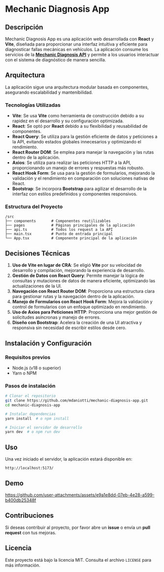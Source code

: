# Mechanic Diagnosis App

## Descripción

Mechanic Diagnosis App es una aplicación web desarrollada con **React** y **Vite**, diseñada para proporcionar una interfaz intuitiva y eficiente para diagnosticar fallas mecánicas en vehículos. La aplicación consume los servicios de la **[Mechanic Diagnosis API](https://github.com/mdaniotti/mechanic-diagnosis-api)** y permite a los usuarios interactuar con el sistema de diagnóstico de manera sencilla.

## Arquitectura

La aplicación sigue una arquitectura modular basada en componentes, asegurando escalabilidad y mantenibilidad.

### Tecnologías Utilizadas

- **Vite**: Se usa **Vite** como herramienta de construcción debido a su rapidez en el desarrollo y su configuración optimizada.
- **React**: Se optó por **React** debido a su flexibilidad y reusabilidad de componentes.
- **React Query**: Se utiliza para la gestión eficiente de datos y peticiones a la API, evitando estados globales innecesarios y optimizando el rendimiento.
- **React Router DOM**: Se emplea para manejar la navegación y las rutas dentro de la aplicación.
- **Axios**: Se utiliza para realizar las peticiones HTTP a la API, proporcionando un manejo de errores y respuestas más robusto.
- **React Hook Form**: Se usa para la gestión de formularios, mejorando la validación y el rendimiento en comparación con soluciones nativas de React.
- **Bootstrap**: Se incorpora **Bootstrap** para agilizar el desarrollo de la interfaz con estilos predefinidos y componentes responsivos.

### Estructura del Proyecto

```
/src
├── components       # Componentes reutilizables
├── pages            # Páginas principales de la aplicación
├── api.ts           # Todos los request a la API
├── main.tsx         # Punto de entrada principal
└── App.tsx          # Componente principal de la aplicación
```

## Decisiones Técnicas

1. **Uso de Vite en lugar de CRA**: Se eligió **Vite** por su velocidad de desarrollo y compilación, mejorando la experiencia de desarrollo.
2. **Gestión de Datos con React Query**: Permite manejar la lógica de consultas y mutaciones de datos de manera eficiente, optimizando las actualizaciones de la UI.
3. **Navegación con React Router DOM**: Proporciona una estructura clara para gestionar rutas y la navegación dentro de la aplicación.
4. **Manejo de Formularios con React Hook Form**: Mejora la validación y control de formularios con un enfoque optimizado en rendimiento.
5. **Uso de Axios para Peticiones HTTP**: Proporciona una mejor gestión de solicitudes asíncronas y manejo de errores.
6. **Diseño con Bootstrap**: Acelera la creación de una UI atractiva y responsiva sin necesidad de escribir estilos desde cero.

## Instalación y Configuración

### Requisitos previos

- Node.js (v18 o superior)
- Yarn o NPM

### Pasos de instalación

```sh
# Clonar el repositorio
git clone https://github.com/mdaniotti/mechanic-diagnosis-app.git
cd mechanic-diagnosis-app

# Instalar dependencias
yarn install  # o npm install

# Iniciar el servidor de desarrollo
yarn dev  # o npm run dev
```

## Uso

Una vez iniciado el servidor, la aplicación estará disponible en:

```
http://localhost:5173/
```
## Demo

https://github.com/user-attachments/assets/e9a1e8dd-07eb-4e28-a599-b400db25348f

## Contribuciones

Si deseas contribuir al proyecto, por favor abre un **issue** o envía un **pull request** con tus mejoras.

## Licencia

Este proyecto está bajo la licencia MIT. Consulta el archivo `LICENSE` para más información.
